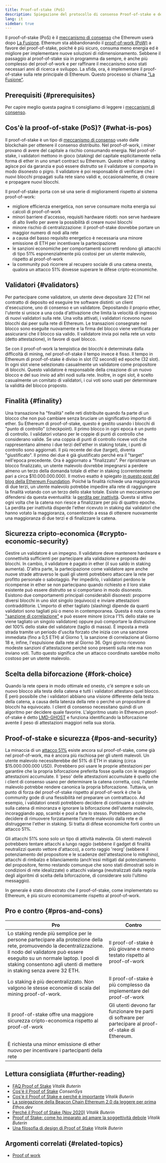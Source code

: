 ```yaml
---
title: Proof-of-stake (PoS)
description: Spiegazione del protocollo di consenso Proof-of-stake e del suo ruolo in Ethereum.
lang: it
sidebar: true
---
```


Il proof-of-stake (PoS) è il [meccanismo di consenso](/developers/docs/consensus-mechanisms/) che Ethereum userà dopo [La Fusione](/upgrades/merge). Ethereum sta abbandonando il [proof-of-work (PoW)](/developers/docs/consensus-mechanisms/pow/) a favore del proof-of-stake, poiché è più sicuro, consuma meno energia ed è migliore per implementare nuove soluzioni di ridimensionamento. Sebbene il passaggio al proof-of-stake sia in programma da sempre, è anche più complesso del proof-of-work e per raffinare il meccanismo sono stati necessari anni di ricerca e sviluppo. La sfida, ora, è implementare il proof-of-stake sulla rete principale di Ethereum. Questo processo si chiama ["La Fusione"](/upgrades/merge/).

## Prerequisiti {#prerequisites}

Per capire meglio questa pagina ti consigliamo di leggere i [meccanismi di consenso](/developers/docs/consensus-mechanisms/).

## Cos'è la proof-of-stake (PoS)? {#what-is-pos}

Il proof-of-stake è un tipo di [meccanismo di consenso](/developers/docs/consensus-mechanisms/) usato dalle blockchain per ottenere il consenso distribuito. Nel proof-of-work, i miner provano di avere del capitale a rischio consumando energia. Nel proof-of-stake, i validatori mettono in gioco (staking) del capitale esplicitamente nella forma di ether in uno smart contract su Ethereum. Questo ether in staking agisce poi da garanzia e può essere distrutto se il validatore si comporta in modo disonesto o pigro. Il validatore è poi responsabile di verificare che i nuovi blocchi propagati sulla rete siano validi e, occasionalmente, di creare e propagare nuovi blocchi.

Il proof-of-stake porta con sé una serie di miglioramenti rispetto al sistema proof-of-work:

- migliore efficienza energetica, non serve consumare molta energia sui calcoli di proof-of-work
- minori barriere d'accesso, requisiti hardware ridotti: non serve hardware di alto livello per avere la possibilità di creare nuovi blocchi
- minore rischio di centralizzazione: il proof-of-stake dovrebbe portare un maggior numero di nodi alla rete
- a causa del basso requisito energetico è necessaria una minore emissione di ETH per incentivare la partecipazione
- le sanzioni economiche per comportamenti scorretti rendono gli attacchi di tipo 51% esponenzialmente più costosi per un utente malevolo, rispetto al proof-of-work
- la community può ricorrere al recupero sociale di una catena onesta, qualora un attacco 51% dovesse superare le difese cripto-economiche.

## Validatori {#validators}

Per partecipare come validatore, un utente deve depositare 32 ETH nel contratto di deposito ed eseguire tre software distinti: un client d'esecuzione, uno di consenso e un validatore. Depositando il proprio ether, l'utente si unisce a una coda d'attivazione che limita la velocità di ingresso di nuovi validatori sulla rete. Una volta attivati, i validatori ricevono nuovi blocchi dai peer sulla rete di Ethereum. Le transazioni consegnate nel blocco sono eseguite nuovamente e la firma del blocco viene verificata per assicurarsi che il blocco sia valido. Il validatore invia poi nella rete un voto (detto attestazione), in favore di quel blocco.

Se con il proof-of-work la tempistica dei blocchi è determinata dalla difficoltà di mining, nel proof-of-stake il tempo invece è fisso. Il tempo in Ethereum di proof-of-stake è diviso in slot (12 secondi) ed epoche (32 slot). In ogni slot viene selezionato casualmente un validatore come propositore di blocchi. Questo validatore è responsabile della creazione di un nuovo blocco e del suo invio ad altri nodi sulla rete. Inoltre, in ogni slot, è scelto casualmente un comitato di validatori, i cui voti sono usati per determinare la validità del blocco proposto.

## Finalità {#finality}

Una transazione ha "finalità" nelle reti distribuite quando fa parte di un blocco che non può cambiare senza bruciare un significativo importo di ether. Su Ethereum di proof-of-stake, questo è gestito usando i blocchi di "punto di controllo" (checkpoint). Il primo blocco in ogni epoca è un punto di controllo. I validatori votano per le coppie di punti di controllo che considerano valide. Se una coppia di punti di controllo riceve voti che rappresentano almeno i due terzi dell'ether in staking totale, i punti di controllo sono aggiornati. Il più recente dei due (target), diventa "giustificato". Il primo dei due è già giustificato perché era il "target" nell'epoca precedente. Ora è aggiornato a "finalizzato". Per ripristinare un blocco finalizzato, un utente malevolo dovrebbe impegnarsi a perdere almeno un terzo della domanda totale di ether in staking (correntemente pari a circa $10.000.000.000). Il motivo esatto è spiegato [in questo post del blog della Ethereum Foundation](https://blog.ethereum.org/2016/05/09/on-settlement-finality/). Poiché la finalità richiede una maggioranza di due terzi, un utente malevolo potrebbe impedire alla rete di raggiungere la finalità votando con un terzo dello stake totale. Esiste un meccanismo per difendersi da questa eventualità: la [perdita per inattività](https://arxiv.org/pdf/2003.03052.pdf). Questa si attiva ogni volta che la catena non riesce a finalizzare per più di quattro epoche. La perdita per inattività disperde l'ether ricevuto in staking dai validatori che hanno votato la maggioranza, consentendo a essa di ottenere nuovamente una maggioranza di due terzi e di finalizzare la catena.

## Sicurezza cripto-economica {#crypto-economic-security}

Gestire un validatore è un impegno. Il validatore deve mantenere hardware e connettività sufficienti per partecipare alla validazione e proposta dei blocchi. In cambio, il validatore è pagato in ether (il suo saldo in staking aumenta). D'altra parte, la partecipazione come validatore apre anche nuove strade attraverso le quali gli utenti potrebbero attaccare la rete per profitto personale o sabotaggio. Per impedirlo, i validatori perdono le ricompense in ether se non partecipano quando richiesto e il loro stake esistente può essere distrutto se si comportano in modo disonesto. Esistono due comportamenti principali considerabili disonesti: proporre diversi blocchi in uno slot singolo (equivoco) e inviare attestazioni contraddittorie. L'importo di ether tagliato (slashing) dipende da quanti validatori sono tagliati più o meno in contemporanea. Questa è nota come la ["sanzione di correlazione"](https://arxiv.org/pdf/2003.03052.pdf) e può essere minore (circa l'1% dello stake se viene tagliato un singolo validatore) oppure può comportare la distruzione del 100% dello stake del validatore (taglio di massa). È imposta a metà strada tramite un periodo d'uscita forzato che inizia con una sanzione immediata (fino a 0,5 ETH) al Giorno 1, la sanzione di correlazione al Giorno 18 e, infine, l'espulsione dalla rete al Giorno 36. Ogni giorno ricevono modeste sanzioni d'attestazione perché sono presenti sulla rete ma non inviano voti. Tutto questo significa che un attacco coordinato sarebbe molto costoso per un utente malevolo.

## Scelta della biforcazione {#fork-choice}

Quando la rete opera in modo ottimale ed onesto, c'è sempre e solo un nuovo blocco alla testa della catena e tutti i validatori attestano quel blocco. È però possibile che i validatori abbiano una visione differente della testa della catena, a causa della latenza della rete o perché un propositore di blocchi ha equivocato. I client di consenso necessitano quindi di un algoritmo per decidere quale favorire. L'algoritmo usato in Ethereum proof-of-stake è detto [LMD-GHOST](https://arxiv.org/pdf/2003.03052.pdf) e funziona identificando la biforcazione avente il peso di attestazioni maggiori nella sua storia.

## Proof-of-stake e sicurezza {#pos-and-security}

La minaccia di un [attacco 51%](https://www.investopedia.com/terms/1/51-attack.asp) esiste ancora sul proof-of-stake, come già nel proof-of-work, ma è ancora più rischiosa per gli utenti malevoli. Un utente malevolo necessiterebbe del 51% di ETH in staking (circa $15.000.000.000 USD). Potrebbero poi usare le proprie attestazioni per garantire che la propria biforcazione preferita fosse quella con le maggiori attestazioni accumulate. Il 'peso' delle attestazioni accumulate è quello che i client di consenso usano per determinare la catena corretta, così, l'utente malevolo potrebbe rendere canonica la propria biforcazione. Tuttavia, un punto di forza del proof-of-stake rispetto al proof-of-work è che la community gode di una flessibilità nel preparare un contrattacco. Ad esempio, i validatori onesti potrebbero decidere di continuare a costruire sulla catena di minoranza e ignorare la biforcazione dell'utente malevolo, incoraggiando app, scambi e pool a fare lo stesso. Potrebbero anche decidere di rimuovere forzatamente l'utente malevolo dalla rete e di distruggerne l'ether in staking. Si tratta di difese economiche forti contro un attacco 51%.

Gli attacchi 51% sono solo un tipo di attività malevola. Gli utenti malevoli potrebbero tentare attacchi a lungo raggio (sebbene il gadget di finalità neutralizzi questo vettore d'attacco), a corto raggio 'reorg' (sebbene il potenziamento del propositore e le scadenze dell'attestazione lo mitighino), attacchi di rimbalzo e bilanciamento (anch'essi mitigati dal potenziamento del propositore, fermo restando comunque che sono stati dimostrati solo in condizioni di rete idealizzate) o attacchi valanga (neutralizzati dalla regola degli algoritmi di scelta della biforcazione, di considerare solo l'ultimo messaggio).

In generale è stato dimostrato che il proof-of-stake, come implementato su Ethereum, è più sicuro economicamente rispetto al proof-of-work.

## Pro e contro {#pros-and-cons}

| Pro                                                                                                                                                                                                                                                                         | Contro                                                                                                |
| --------------------------------------------------------------------------------------------------------------------------------------------------------------------------------------------------------------------------------------------------------------------------- | ----------------------------------------------------------------------------------------------------- |
| Lo staking rende più semplice per le persone partecipare alla protezione della rete, promuovendo la decentralizzazione. Il nodo del validatore può essere eseguito su un normale laptop. I pool di staking consentono agli utenti di mettere in staking senza avere 32 ETH. | Il proof-of-stake è più giovane e meno testato rispetto al proof-of-work                              |
| Lo staking è più decentralizzato. Non valgono le stesse economie di scala del mining proof-of-work.                                                                                                                                                                         | Il proof-of-stake è più complesso da implementare del proof-of-work                                   |
| Il proof-of-stake offre una maggiore sicurezza cripto-economica rispetto al proof-of-work                                                                                                                                                                                   | Gli utenti devono far funzionare tre parti di software per partecipare al proof-of-stake di Ethereum. |
| È richiesta una minor emissione di ether nuovo per incentivare i partecipanti della rete                                                                                                                                                                                    |                                                                                                       |

## Lettura consigliata {#further-reading}

- [FAQ Proof of Stake](https://vitalik.ca/general/2017/12/31/pos_faq.html) _Vitalik Buterin_
- [Cos'è il Proof of Stake](https://consensys.net/blog/blockchain-explained/what-is-proof-of-stake/) _ConsenSys_
- [Cos'è il Proof of Stake e perché è importante](https://bitcoinmagazine.com/culture/what-proof-of-stake-is-and-why-it-matters-1377531463) _Vitalik Buterin_
- [La spiegazione della Beacon Chain Ethereum 2.0 da leggere per prima](https://ethos.dev/beacon-chain/) _Ethos.dev_
- [Perché il Proof of Stake (Nov 2020)](https://vitalik.ca/general/2020/11/06/pos2020.html) _Vitalik Buterin_
- [Proof of Stake: come ho imparato ad amare la soggettività debole](https://blog.ethereum.org/2014/11/25/proof-stake-learned-love-weak-subjectivity/) _Vitalik Buterin_
- [Una filosofia di design di Proof of Stake](https://medium.com/@VitalikButerin/a-proof-of-stake-design-philosophy-506585978d51) _Vitalik Buterin_

## Argomenti correlati {#related-topics}

- [Proof of work](/developers/docs/consensus-mechanisms/pow/)
